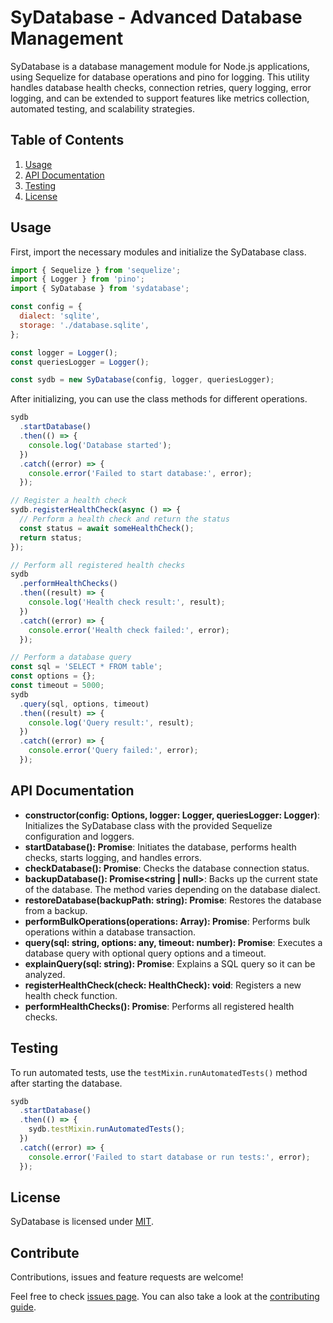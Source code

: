 # SyDatabase - Advanced Database Management

SyDatabase is a database management module for Node.js applications, using Sequelize for database operations and pino for logging. This utility handles database health checks, connection retries, query logging, error logging, and can be extended to support features like metrics collection, automated testing, and scalability strategies.

## Table of Contents

1. [Usage](#usage)
2. [API Documentation](#api-documentation)
3. [Testing](#testing)
4. [License](#license)

## Usage

First, import the necessary modules and initialize the SyDatabase class.

```javascript
import { Sequelize } from 'sequelize';
import { Logger } from 'pino';
import { SyDatabase } from 'sydatabase';

const config = {
  dialect: 'sqlite',
  storage: './database.sqlite',
};

const logger = Logger();
const queriesLogger = Logger();

const sydb = new SyDatabase(config, logger, queriesLogger);
```

After initializing, you can use the class methods for different operations.

```javascript
sydb
  .startDatabase()
  .then(() => {
    console.log('Database started');
  })
  .catch((error) => {
    console.error('Failed to start database:', error);
  });

// Register a health check
sydb.registerHealthCheck(async () => {
  // Perform a health check and return the status
  const status = await someHealthCheck();
  return status;
});

// Perform all registered health checks
sydb
  .performHealthChecks()
  .then((result) => {
    console.log('Health check result:', result);
  })
  .catch((error) => {
    console.error('Health check failed:', error);
  });

// Perform a database query
const sql = 'SELECT * FROM table';
const options = {};
const timeout = 5000;
sydb
  .query(sql, options, timeout)
  .then((result) => {
    console.log('Query result:', result);
  })
  .catch((error) => {
    console.error('Query failed:', error);
  });
```

## API Documentation

- **constructor(config: Options, logger: Logger, queriesLogger: Logger)**: Initializes the SyDatabase class with the provided Sequelize configuration and loggers.
- **startDatabase(): Promise<void>**: Initiates the database, performs health checks, starts logging, and handles errors.
- **checkDatabase(): Promise<boolean>**: Checks the database connection status.
- **backupDatabase(): Promise<string | null>**: Backs up the current state of the database. The method varies depending on the database dialect.
- **restoreDatabase(backupPath: string): Promise<boolean>**: Restores the database from a backup.
- **performBulkOperations(operations: Array<Function>): Promise<void>**: Performs bulk operations within a database transaction.
- **query(sql: string, options: any, timeout: number): Promise<any>**: Executes a database query with optional query options and a timeout.
- **explainQuery(sql: string): Promise<any>**: Explains a SQL query so it can be analyzed.
- **registerHealthCheck(check: HealthCheck): void**: Registers a new health check function.
- **performHealthChecks(): Promise<boolean>**: Performs all registered health checks.

## Testing

To run automated tests, use the `testMixin.runAutomatedTests()` method after starting the database.

```javascript
sydb
  .startDatabase()
  .then(() => {
    sydb.testMixin.runAutomatedTests();
  })
  .catch((error) => {
    console.error('Failed to start database or run tests:', error);
  });
```

## License

SyDatabase is licensed under [MIT](LICENSE).

## Contribute

Contributions, issues and feature requests are welcome!

Feel free to check [issues page](https://github.com/your-repo/sydatabase/issues). You can also take a look at the [contributing guide](https://github.com/your-repo/sydatabase/blob/master/CONTRIBUTING.md).

